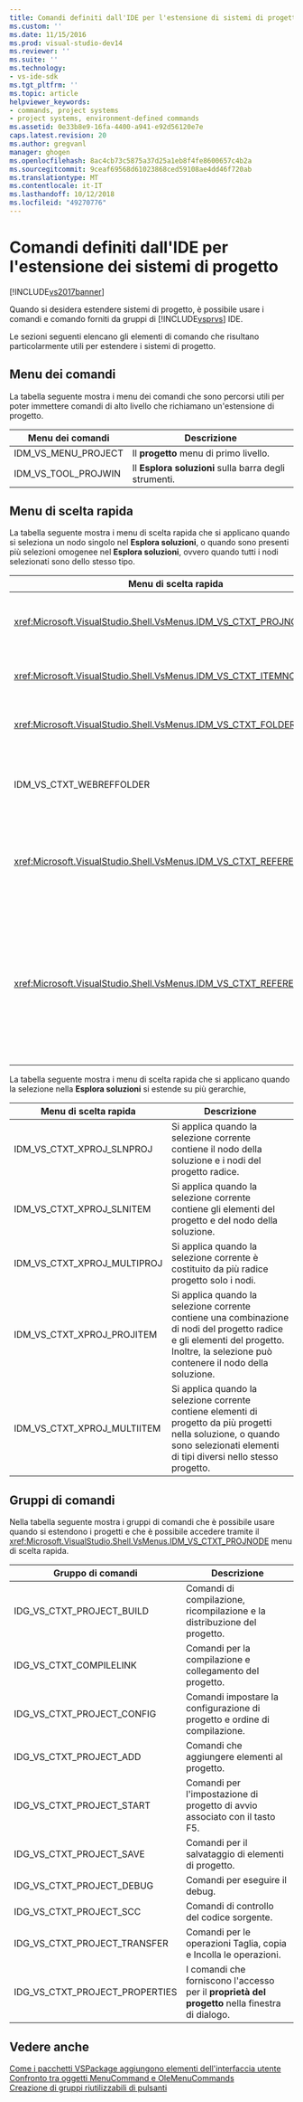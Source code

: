 ```yaml
---
title: Comandi definiti dall'IDE per l'estensione di sistemi di progetto | Microsoft Docs
ms.custom: ''
ms.date: 11/15/2016
ms.prod: visual-studio-dev14
ms.reviewer: ''
ms.suite: ''
ms.technology:
- vs-ide-sdk
ms.tgt_pltfrm: ''
ms.topic: article
helpviewer_keywords:
- commands, project systems
- project systems, environment-defined commands
ms.assetid: 0e33b8e9-16fa-4400-a941-e92d56120e7e
caps.latest.revision: 20
ms.author: gregvanl
manager: ghogen
ms.openlocfilehash: 8ac4cb73c5875a37d25a1eb8f4fe8600657c4b2a
ms.sourcegitcommit: 9ceaf69568d61023868ced59108ae4dd46f720ab
ms.translationtype: MT
ms.contentlocale: it-IT
ms.lasthandoff: 10/12/2018
ms.locfileid: "49270776"
---
```

# <a name="ide-defined-commands-for-extending-project-systems"></a>Comandi definiti dall'IDE per l'estensione dei sistemi di progetto
[!INCLUDE[vs2017banner](../../includes/vs2017banner.md)]

Quando si desidera estendere sistemi di progetto, è possibile usare i comandi e comando forniti da gruppi di [!INCLUDE[vsprvs](../../includes/vsprvs-md.md)] IDE.  
  
 Le sezioni seguenti elencano gli elementi di comando che risultano particolarmente utili per estendere i sistemi di progetto.  
  
## <a name="command-menus"></a>Menu dei comandi  
 La tabella seguente mostra i menu dei comandi che sono percorsi utili per poter immettere comandi di alto livello che richiamano un'estensione di progetto.  
  
|Menu dei comandi|Descrizione|  
|------------------|-----------------|  
|IDM_VS_MENU_PROJECT|Il **progetto** menu di primo livello.|  
|IDM_VS_TOOL_PROJWIN|Il **Esplora soluzioni** sulla barra degli strumenti.|  
  
## <a name="shortcut-menus"></a>Menu di scelta rapida  
 La tabella seguente mostra i menu di scelta rapida che si applicano quando si seleziona un nodo singolo nel **Esplora soluzioni**, o quando sono presenti più selezioni omogenee nel **Esplora soluzioni**, ovvero quando tutti i nodi selezionati sono dello stesso tipo.  
  
|Menu di scelta rapida|Descrizione|  
|-------------------|-----------------|  
|<xref:Microsoft.VisualStudio.Shell.VsMenus.IDM_VS_CTXT_PROJNODE>|Si applica quando si seleziona il nodo di progetto.|  
|<xref:Microsoft.VisualStudio.Shell.VsMenus.IDM_VS_CTXT_ITEMNODE>|Si applica quando si seleziona un file.|  
|<xref:Microsoft.VisualStudio.Shell.VsMenus.IDM_VS_CTXT_FOLDERNODE>|Si applica quando si seleziona una cartella.|  
|IDM_VS_CTXT_WEBREFFOLDER|Si applica quando si seleziona la cartella di riferimento Web.|  
|<xref:Microsoft.VisualStudio.Shell.VsMenus.IDM_VS_CTXT_REFERENCEROOT>|Si applica quando si seleziona il nodo radice riferimenti denominato "Riferimenti".|  
|<xref:Microsoft.VisualStudio.Shell.VsMenus.IDM_VS_CTXT_REFERENCE>|Si applica quando vengono selezionati i nodi di riferimento; sono inclusi assembly, COM e solo i riferimenti al progetto. Non include riferimenti Web.|  
  
 La tabella seguente mostra i menu di scelta rapida che si applicano quando la selezione nella **Esplora soluzioni** si estende su più gerarchie,  
  
|Menu di scelta rapida|Descrizione|  
|-------------------|-----------------|  
|IDM_VS_CTXT_XPROJ_SLNPROJ|Si applica quando la selezione corrente contiene il nodo della soluzione e i nodi del progetto radice.|  
|IDM_VS_CTXT_XPROJ_SLNITEM|Si applica quando la selezione corrente contiene gli elementi del progetto e del nodo della soluzione.|  
|IDM_VS_CTXT_XPROJ_MULTIPROJ|Si applica quando la selezione corrente è costituito da più radice progetto solo i nodi.|  
|IDM_VS_CTXT_XPROJ_PROJITEM|Si applica quando la selezione corrente contiene una combinazione di nodi del progetto radice e gli elementi del progetto. Inoltre, la selezione può contenere il nodo della soluzione.|  
|IDM_VS_CTXT_XPROJ_MULTIITEM|Si applica quando la selezione corrente contiene elementi di progetto da più progetti nella soluzione, o quando sono selezionati elementi di tipi diversi nello stesso progetto.|  
  
## <a name="command-groups"></a>Gruppi di comandi  
 Nella tabella seguente mostra i gruppi di comandi che è possibile usare quando si estendono i progetti e che è possibile accedere tramite il <xref:Microsoft.VisualStudio.Shell.VsMenus.IDM_VS_CTXT_PROJNODE> menu di scelta rapida.  
  
|Gruppo di comandi|Descrizione|  
|-------------------|-----------------|  
|IDG_VS_CTXT_PROJECT_BUILD|Comandi di compilazione, ricompilazione e la distribuzione del progetto.|  
|IDG_VS_CTXT_COMPILELINK|Comandi per la compilazione e collegamento del progetto.|  
|IDG_VS_CTXT_PROJECT_CONFIG|Comandi impostare la configurazione di progetto e ordine di compilazione.|  
|IDG_VS_CTXT_PROJECT_ADD|Comandi che aggiungere elementi al progetto.|  
|IDG_VS_CTXT_PROJECT_START|Comandi per l'impostazione di progetto di avvio associato con il tasto F5.|  
|IDG_VS_CTXT_PROJECT_SAVE|Comandi per il salvataggio di elementi di progetto.|  
|IDG_VS_CTXT_PROJECT_DEBUG|Comandi per eseguire il debug.|  
|IDG_VS_CTXT_PROJECT_SCC|Comandi di controllo del codice sorgente.|  
|IDG_VS_CTXT_PROJECT_TRANSFER|Comandi per le operazioni Taglia, copia e Incolla le operazioni.|  
|IDG_VS_CTXT_PROJECT_PROPERTIES|I comandi che forniscono l'accesso per il **proprietà del progetto** nella finestra di dialogo.|  
  
## <a name="see-also"></a>Vedere anche  
 [Come i pacchetti VSPackage aggiungono elementi dell'interfaccia utente](../../extensibility/internals/how-vspackages-add-user-interface-elements.md)   
 [Confronto tra oggetti MenuCommand e OleMenuCommands](../../misc/menucommands-vs-olemenucommands.md)   
 [Creazione di gruppi riutilizzabili di pulsanti](../../extensibility/creating-reusable-groups-of-buttons.md)

